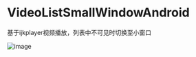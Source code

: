 # VideoListSmallWindowAndroid
基于ijkplayer视频播放，列表中不可见时切换至小窗口

![image](https://github.com/zhaoyapeng/VideoListSmallWindowAndroid/blob/master/3112977-a54ada2728ee9212.gif) 
